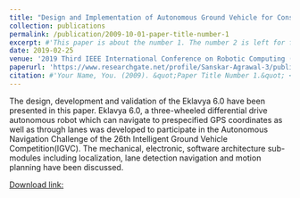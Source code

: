 ```yaml
---
title: "Design and Implementation of Autonomous Ground Vehicle for Constrained Environments"
collection: publications
permalink: /publication/2009-10-01-paper-title-number-1
excerpt: #'This paper is about the number 1. The number 2 is left for future work.'
date: 2019-02-25
venue: '2019 Third IEEE International Conference on Robotic Computing (IRC)'
paperurl: 'https://www.researchgate.net/profile/Sanskar-Agrawal-3/publication/332076359_Design_and_Implementation_of_Autonomous_Ground_Vehicle_for_Constrained_Environments/links/5ca06c67a6fdccd460459b1e/Design-and-Implementation-of-Autonomous-Ground-Vehicle-for-Constrained-Environments.pdf'
citation: #'Your Name, You. (2009). &quot;Paper Title Number 1.&quot; <i>Journal 1</i>. 1(1).'
---
```

The design, development and validation of the Eklavya 6.0 have been presented in this paper. Eklavya 6.0, a three-wheeled differential drive autonomous robot which can navigate to prespecified GPS coordinates as well as through lanes was developed to participate in the Autonomous Navigation Challenge of the 26th Intelligent Ground Vehicle Competition(IGVC). The mechanical, electronic, software architecture sub-modules including localization, lane detection navigation and motion planning have been discussed.

[Download link: ](https://www.researchgate.net/profile/Sanskar-Agrawal-3/publication/332076359_Design_and_Implementation_of_Autonomous_Ground_Vehicle_for_Constrained_Environments/links/5ca06c67a6fdccd460459b1e/Design-and-Implementation-of-Autonomous-Ground-Vehicle-for-Constrained-Environments.pdf)

<!--- Recommended citation: Your Name, You. (2009). "Paper Title Number 1." <i>Journal 1</i>. 1(1). --->